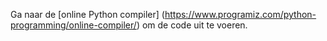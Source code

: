 Ga naar de [online Python compiler] (https://www.programiz.com/python-programming/online-compiler/) om de code uit te voeren.
